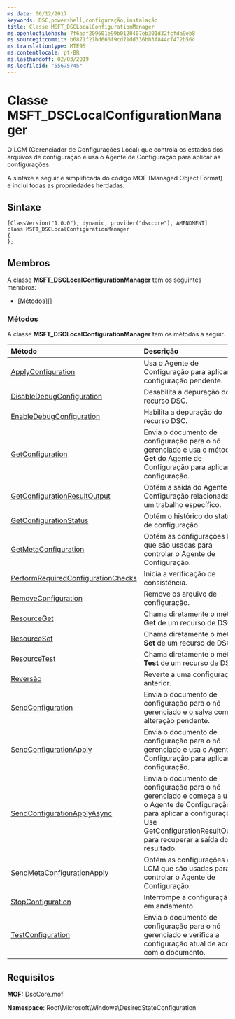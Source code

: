 ```yaml
---
ms.date: 06/12/2017
keywords: DSC,powershell,configuração,instalação
title: Classe MSFT_DSCLocalConfigurationManager
ms.openlocfilehash: 7f6aaf209601e99b0120407eb301d32fcfda9eb8
ms.sourcegitcommit: b6871f21bd666f9cd71dd336bb3f844cf472b56c
ms.translationtype: MTE95
ms.contentlocale: pt-BR
ms.lasthandoff: 02/03/2019
ms.locfileid: "55675745"
---
```

# <a name="msftdsclocalconfigurationmanager-class"></a>Classe MSFT_DSCLocalConfigurationManager

O LCM (Gerenciador de Configurações Local) que controla os estados dos arquivos de configuração e usa o Agente de Configuração para aplicar as configurações.

A sintaxe a seguir é simplificada do código MOF (Managed Object Format) e inclui todas as propriedades herdadas.

## <a name="syntax"></a>Sintaxe

```
[ClassVersion("1.0.0"), dynamic, provider("dsccore"), AMENDMENT]
class MSFT_DSCLocalConfigurationManager
{
};
```

## <a name="members"></a>Membros

A classe **MSFT_DSCLocalConfigurationManager** tem os seguintes membros:

- [Métodos][]

### <a name="methods"></a>Métodos

A classe **MSFT_DSCLocalConfigurationManager** tem os métodos a seguir.

|Método |Descrição |
|:--- |:---|
| [ApplyConfiguration](msft-dsclocalconfigurationmanager-applyconfiguration.md)| Usa o Agente de Configuração para aplicar a configuração pendente.|
| [DisableDebugConfiguration](msft-dsclocalconfigurationmanager-disabledebugconfiguration.md)| Desabilita a depuração do recurso DSC.|
| [EnableDebugConfiguration](msft-dsclocalconfigurationmanager-enabledebugconfiguration.md)| Habilita a depuração do recurso DSC.|
| [GetConfiguration](msft-dsclocalconfigurationmanager-getconfiguration.md)| Envia o documento de configuração para o nó gerenciado e usa o método **Get** do Agente de Configuração para aplicar a configuração.|
| [GetConfigurationResultOutput](msft-dsclocalconfigurationmanager-getconfigurationresultoutput.md)| Obtém a saída do Agente de Configuração relacionada a um trabalho específico.|
| [GetConfigurationStatus](msft-dsclocalconfigurationmanager-getconfigurationstatus.md)| Obtém o histórico do status de configuração.|
| [GetMetaConfiguration](msft-dsclocalconfigurationmanager-getmetaconfiguration.md)| Obtém as configurações LCM que são usadas para controlar o Agente de Configuração.|
| [PerformRequiredConfigurationChecks](msft-dsclocalconfigurationmanager-performrequiredconfigurationchecks.md)| Inicia a verificação de consistência.|
| [RemoveConfiguration](msft-dsclocalconfigurationmanager-removeconfiguration.md)| Remove os arquivo de configuração.|
| [ResourceGet](msft-dsclocalconfigurationmanager-resourceget.md)| Chama diretamente o método **Get** de um recurso de DSC.|
| [ResourceSet](msft-dsclocalconfigurationmanager-resourceset.md)| Chama diretamente o método **Set** de um recurso de DSC.|
| [ResourceTest](msft-dsclocalconfigurationmanager-resourcetest.md)| Chama diretamente o método **Test** de um recurso de DSC.|
| [Reversão](msft-dsclocalconfigurationmanager-rollback.md)| Reverte a uma configuração anterior.|
| [SendConfiguration](msft-dsclocalconfigurationmanager-sendconfiguration.md)| Envia o documento de configuração para o nó gerenciado e o salva como alteração pendente.|
| [SendConfigurationApply](msft-dsclocalconfigurationmanager-sendconfigurationapply.md)| Envia o documento de configuração para o nó gerenciado e usa o Agente de Configuração para aplicar a configuração.|
| [SendConfigurationApplyAsync](msft-dsclocalconfigurationmanager-sendconfigurationapplyasync.md)| Envia o documento de configuração para o nó gerenciado e começa a usar o Agente de Configuração para aplicar a configuração. Use GetConfigurationResultOutput para recuperar a saída do resultado.|
| [SendMetaConfigurationApply](msft-dsclocalconfigurationmanager-sendmetaconfigurationapply.md)| Obtém as configurações de LCM que são usadas para controlar o Agente de Configuração.|
| [StopConfiguration](msft-dsclocalconfigurationmanager-stopconfiguration.md)| Interrompe a configuração em andamento.|
| [TestConfiguration](msft-dsclocalconfigurationmanager-testconfiguration.md)| Envia o documento de configuração para o nó gerenciado e verifica a configuração atual de acordo com o documento.|

## <a name="requirements"></a>Requisitos

**MOF:** DscCore.mof

**Namespace**: Root\Microsoft\Windows\DesiredStateConfiguration